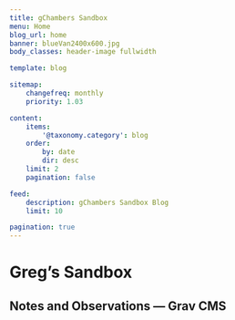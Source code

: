 ```yaml
---
title: gChambers Sandbox
menu: Home
blog_url: home
banner: blueVan2400x600.jpg
body_classes: header-image fullwidth

template: blog

sitemap:
    changefreq: monthly
    priority: 1.03

content:
    items:
        '@taxonomy.category': blog
    order:
        by: date
        dir: desc
    limit: 2
    pagination: false

feed:
    description: gChambers Sandbox Blog
    limit: 10

pagination: true
---
```


# Greg&rsquo;s Sandbox
## Notes and Observations &mdash; Grav CMS
